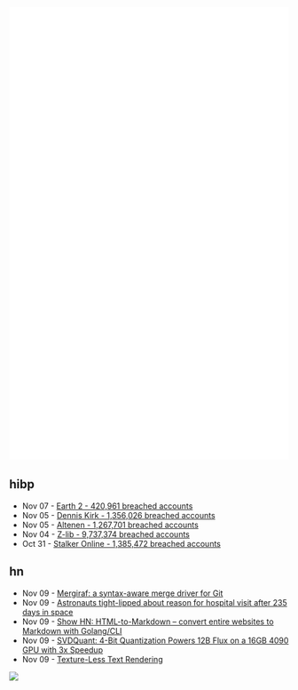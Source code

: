![Metrics](https://raw.githubusercontent.com/phixion/phixion/master/metrics.svg)

## hibp

<!--
for https://github.com/phixion/phixion/blob/main/.github/workflows/feeds.yml
-->
<!--START_SECTION:haveibeenpwnd-->
- Nov 07 - [Earth 2 - 420,961 breached accounts](https://haveibeenpwned.com/PwnedWebsites#Earth2)
- Nov 05 - [Dennis Kirk - 1,356,026 breached accounts](https://haveibeenpwned.com/PwnedWebsites#DennisKirk)
- Nov 05 - [Altenen - 1,267,701 breached accounts](https://haveibeenpwned.com/PwnedWebsites#Altenen)
- Nov 04 - [Z-lib - 9,737,374 breached accounts](https://haveibeenpwned.com/PwnedWebsites#ZLib)
- Oct 31 - [Stalker Online - 1,385,472 breached accounts](https://haveibeenpwned.com/PwnedWebsites#StalkerOnline)
<!--END_SECTION:haveibeenpwnd-->

## hn

<!--
for https://github.com/phixion/phixion/blob/main/.github/workflows/feeds.yml
-->
<!--START_SECTION:hn-->
- Nov 09 - [Mergiraf: a syntax-aware merge driver for Git](https://mergiraf.org/)
- Nov 09 - [Astronauts tight-lipped about reason for hospital visit after 235 days in space](https://www.theguardian.com/science/2024/nov/08/astronauts-hospital-nasa-international-space-station)
- Nov 09 - [Show HN: HTML-to-Markdown – convert entire websites to Markdown with Golang/CLI](https://github.com/JohannesKaufmann/html-to-markdown)
- Nov 09 - [SVDQuant: 4-Bit Quantization Powers 12B Flux on a 16GB 4090 GPU with 3x Speedup](https://hanlab.mit.edu/blog/svdquant)
- Nov 09 - [Texture-Less Text Rendering](https://poniesandlight.co.uk/reflect/debug_print_text/)
<!--END_SECTION:hn-->

<!--
for https://yhype.me
-->
![](https://hit.yhype.me/github/profile?user_id=13013670)
